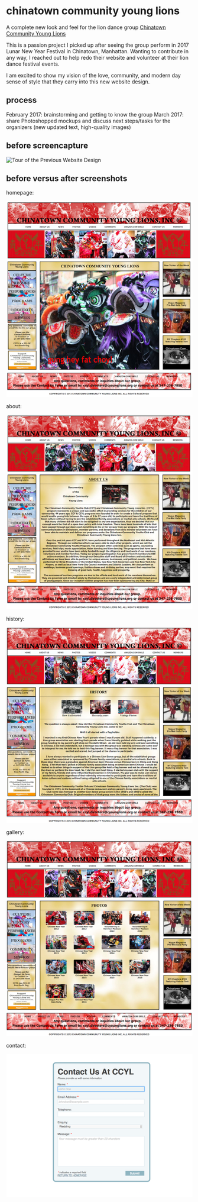 # chinatown community young lions
A complete new look and feel for the lion dance group [Chinatown Community Young Lions](http://www.cyounglions.org/)

This is a passion project I picked up after seeing the group perform in 2017 Lunar New Year Festival in Chinatown, Manhattan. Wanting to contribute in any way, I reached out to help redo their website and volunteer at their lion dance festival events.

I am excited to show my vision of the love, community, and modern day sense of style that they carry into this new website design.

## process
February 2017: brainstorming and getting to know the group
March 2017: share Photoshopped mockups and discuss next steps/tasks for the organizers (new updated text, high-quality images)


## before screencapture
![Tour of the Previous Website Design](https://github.com/jessiewuwu/cc_younglions/blob/master/assets/before_screencapture.gif "What the old website looked like")

## before versus after screenshots
homepage:

![Homepage: Before](https://github.com/jessiewuwu/cc_younglions/blob/master/assets/img/before_homepage.png)

about:

![Homepage: About](https://github.com/jessiewuwu/cc_younglions/blob/master/assets/img/before_aboutus.png)

history:

![Homepage: History](https://github.com/jessiewuwu/cc_younglions/blob/master/assets/img/before_history.png)

gallery:

![Homepage: Gallery](https://github.com/jessiewuwu/cc_younglions/blob/master/assets/img/before_gallery.png)

contact:

![Homepage: Before](https://github.com/jessiewuwu/cc_younglions/blob/master/assets/img/before_contact.png)

